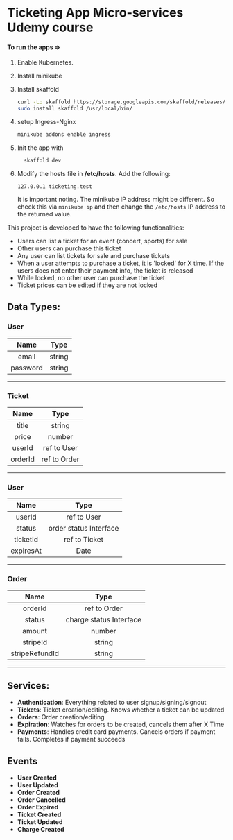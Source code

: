 # Ticketing App Micro-services Udemy course

#### To run the apps =>

1. Enable Kubernetes.

2. Install minikube

3. Install skaffold

   ```bash
   curl -Lo skaffold https://storage.googleapis.com/skaffold/releases/latest/skaffold-linux-amd64 && \
   sudo install skaffold /usr/local/bin/
   ```

4. setup Ingress-Nginx

   ```bash
   minikube addons enable ingress
   ```

  <!--   ```bash
   kubectl delete -A ValidatingWebhookConfiguration ingress-nginx-admission
   kubectl apply -f https://raw.githubusercontent.com/kubernetes/ingress-nginx/controller-v0.35.0/deploy/static/provider/cloud/deploy.yaml
   ```

   or

   ```bash
   kubectl delete -A ValidatingWebhookConfiguration ingress-nginx-admission
   ``` -->

5. Init the app with

   ```bash
     skaffold dev
   ```

6. Modify the hosts file in **/etc/hosts**. Add the following:

   ```
   127.0.0.1 ticketing.test
   ```

   It is important noting. The minikube IP address might be different. So check this via `minikube ip` and then change the `/etc/hosts` IP address to the returned value.

This project is developed to have the following functionalities:

- Users can list a ticket for an event (concert, sports) for sale
- Other users can purchase this ticket
- Any user can list tickets for sale and purchase tickets
- When a user attempts to purchase a ticket, it is 'locked' for X time. If the users does not enter their payment info, the ticket is released
- While locked, no other user can purchase the ticket
- Ticket prices can be edited if they are not locked

## Data Types:

### User

|   Name   |  Type  |
| :------: | :----: |
|  email   | string |
| password | string |

---

### Ticket

|  Name   |     Type     |
| :-----: | :----------: |
|  title  |    string    |
|  price  |    number    |
| userId  | ref to User  |
| orderId | ref to Order |

---

### User

|   Name    |          Type          |
| :-------: | :--------------------: |
|  userId   |      ref to User       |
|  status   | order status Interface |
| ticketId  |     ref to Ticket      |
| expiresAt |          Date          |

---

### Order

|      Name      |          Type           |
| :------------: | :---------------------: |
|    orderId     |      ref to Order       |
|     status     | charge status Interface |
|     amount     |         number          |
|    stripeId    |         string          |
| stripeRefundId |         string          |

---

## Services:

- **Authentication**: Everything related to user signup/signing/signout
- **Tickets**: Ticket creation/editing. Knows whether a ticket can be updated
- **Orders**: Order creation/editing
- **Expiration**: Watches for orders to be created, cancels them after X Time
- **Payments**: Handles credit card payments. Cancels orders if payment fails. Completes if payment succeeds

## Events

- **User Created**
- **User Updated**
- **Order Created**
- **Order Cancelled**
- **Order Expired**
- **Ticket Created**
- **Ticket Updated**
- **Charge Created**
